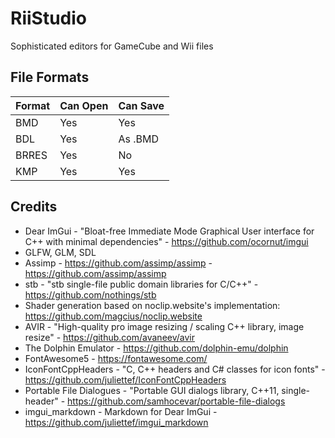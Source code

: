 # RiiStudio
Sophisticated editors for GameCube and Wii files

## File Formats
| Format | Can Open | Can Save |
|--------|----------|----------|
| BMD    | Yes      | Yes      |
| BDL    | Yes      | As .BMD  |
| BRRES  | Yes      | No       |
| KMP    | Yes      | Yes      |

## Credits
 * Dear ImGui - "Bloat-free Immediate Mode Graphical User interface for C++ with minimal dependencies" - https://github.com/ocornut/imgui
 * GLFW, GLM, SDL 
 * Assimp - https://github.com/assimp/assimp - https://github.com/assimp/assimp
 * stb - "stb single-file public domain libraries for C/C++" - https://github.com/nothings/stb
 * Shader generation based on noclip.website's implementation: https://github.com/magcius/noclip.website
 * AVIR - "High-quality pro image resizing / scaling C++ library, image resize" - https://github.com/avaneev/avir
 * The Dolphin Emulator - https://github.com/dolphin-emu/dolphin
 * FontAwesome5 - https://fontawesome.com/
 * IconFontCppHeaders - "C, C++ headers and C# classes for icon fonts" - https://github.com/juliettef/IconFontCppHeaders
 * Portable File Dialogues - "Portable GUI dialogs library, C++11, single-header" - https://github.com/samhocevar/portable-file-dialogs
 * imgui_markdown - Markdown for Dear ImGui - https://github.com/juliettef/imgui_markdown

